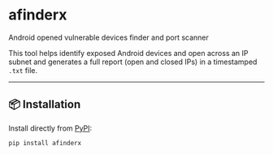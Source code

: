 # afinderx
Android opened vulnerable devices finder and port scanner

This tool helps identify exposed Android devices and open across an IP subnet and generates a full report (open and closed IPs) in a timestamped `.txt` file.

---

## 📦 Installation

Install directly from [PyPI](https://pypi.org/project/afinderx/):

```bash
pip install afinderx
